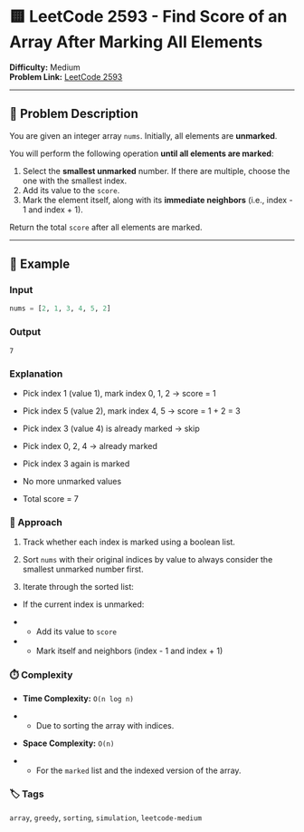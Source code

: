# 🟨 LeetCode 2593 - Find Score of an Array After Marking All Elements

**Difficulty:** Medium  
**Problem Link:** [LeetCode 2593](https://leetcode.com/problems/find-score-of-an-array-after-marking-all-elements/)

---

## 📘 Problem Description

You are given an integer array `nums`. Initially, all elements are **unmarked**.

You will perform the following operation **until all elements are marked**:

1. Select the **smallest unmarked** number. If there are multiple, choose the one with the smallest index.
2. Add its value to the `score`.
3. Mark the element itself, along with its **immediate neighbors** (i.e., index - 1 and index + 1).

Return the total `score` after all elements are marked.

---

## 🧪 Example

### Input
```python
nums = [2, 1, 3, 4, 5, 2]
```

### Output
`7`

### Explanation
- Pick index 1 (value 1), mark index 0, 1, 2 → score = 1

- Pick index 5 (value 2), mark index 4, 5 → score = 1 + 2 = 3

- Pick index 3 (value 4) is already marked → skip

- Pick index 0, 2, 4 → already marked

- Pick index 3 again is marked

- No more unmarked values

- Total score = 7

### 🚀 Approach

1. Track whether each index is marked using a boolean list.

2. Sort `nums` with their original indices by value to always consider the smallest unmarked number first.

3. Iterate through the sorted list:

- If the current index is unmarked:

- - Add its value to `score`

- - Mark itself and neighbors (index - 1 and index + 1)

### ⏱️ Complexity

- **Time Complexity:** `O(n log n)`

- - Due to sorting the array with indices.

- **Space Complexity:** `O(n)`

- - For the `marked` list and the indexed version of the array.

### 🏷️ Tags

`array`, `greedy`, `sorting`, `simulation`, `leetcode-medium`